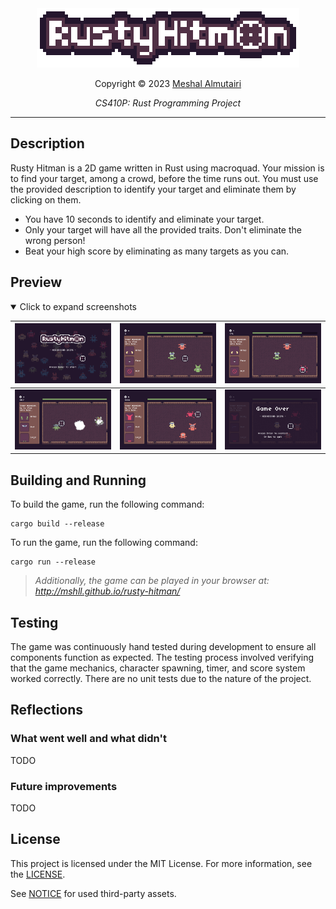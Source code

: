 <div align="center">
<img alt="Rusty Hitman" src="assets/images/logo_large.png" height="95" title="Rusty Hitman" />

Copyright © 2023 [Meshal Almutairi](mailto:meshal7@pdx.edu)

*CS410P: Rust Programming Project*
</div>
<hr>


## Description

Rusty Hitman is a 2D game written in Rust using macroquad. Your mission is to find your target, among a crowd, before the time runs out. You must use the provided description to identify your target and eliminate them by clicking on them.

- You have 10 seconds to identify and eliminate your target.
- Only your target will have all the provided traits. Don't eliminate the wrong person!
- Beat your high score by eliminating as many targets as you can.


## Preview

<details open>
<summary>Click to expand screenshots</summary>

| ![Screenshot1](assets/images/screenshots/ss1.png) | ![Screenshot2](assets/images/screenshots/ss2.png) | ![Screenshot3](assets/images/screenshots/ss3.png) |
| :-----------------------------------------------: | :-----------------------------------------------: | :-----------------------------------------------: |
| ![Screenshot1](assets/images/screenshots/ss4.png) | ![Screenshot2](assets/images/screenshots/ss5.png) | ![Screenshot3](assets/images/screenshots/ss6.png) |

</details>


## Building and Running

To build the game, run the following command:

```
cargo build --release
```

To run the game, run the following command:

```
cargo run --release
```

>*Additionally, the game can be played in your browser at: http://mshll.github.io/rusty-hitman/*


## Testing

The game was continuously hand tested during development to ensure all components function as expected. The testing process involved verifying that the game mechanics, character spawning, timer, and score system worked correctly. There are no unit tests due to the nature of the project.


## Reflections

### What went well and what didn't

TODO

### Future improvements

TODO


## License

This project is licensed under the MIT License. For more information, see the [LICENSE](LICENSE).

See [NOTICE](NOTICE.md) for used third-party assets.